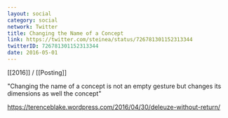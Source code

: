 ```yaml
---
layout: social
category: social
network: Twitter
title: Changing the Name of a Concept
link: https://twitter.com/steinea/status/726781301152313344
twitterID: 726781301152313344
date: 2016-05-01
---
```


[[2016]] / [[Posting]]

"Changing the name of a concept is not an empty gesture but changes its dimensions as well the concept"

<https://terenceblake.wordpress.com/2016/04/30/deleuze-without-return/>
